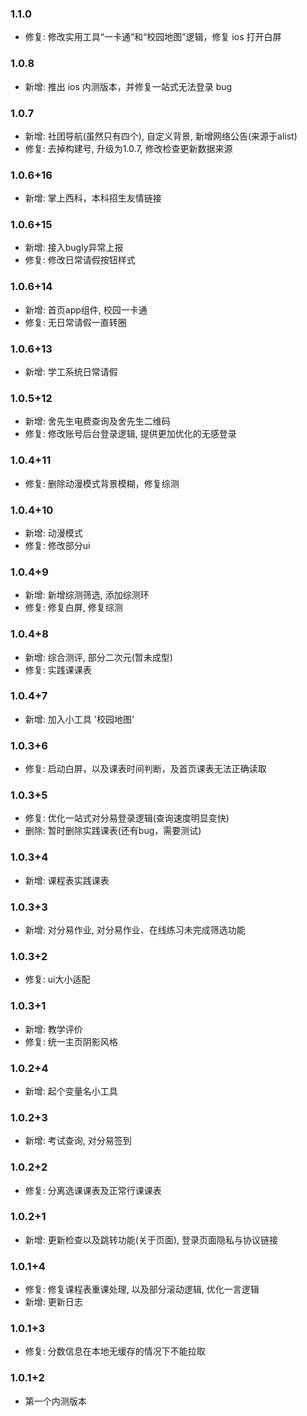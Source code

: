 ### 1.1.0

- 修复: 修改实用工具“一卡通”和“校园地图”逻辑，修复 ios 打开白屏

### 1.0.8

- 新增: 推出 ios 内测版本，并修复一站式无法登录 bug

### 1.0.7

- 新增: 社团导航(虽然只有四个), 自定义背景, 新增网络公告(来源于alist)
- 修复: 去掉构建号, 升级为1.0.7, 修改检查更新数据来源

### 1.0.6+16

- 新增: 掌上西科，本科招生友情链接

### 1.0.6+15

- 新增: 接入bugly异常上报
- 修复: 修改日常请假按钮样式

### 1.0.6+14

- 新增: 首页app组件, 校园一卡通
- 修复: 无日常请假一直转圈

### 1.0.6+13

- 新增: 学工系统日常请假

### 1.0.5+12

- 新增: 舍先生电费查询及舍先生二维码
- 修复: 修改账号后台登录逻辑, 提供更加优化的无感登录

### 1.0.4+11

- 修复: 删除动漫模式背景模糊，修复综测

### 1.0.4+10

- 新增: 动漫模式
- 修复: 修改部分ui

### 1.0.4+9

- 新增: 新增综测筛选, 添加综测环
- 修复: 修复白屏, 修复综测

### 1.0.4+8

- 新增: 综合测评, 部分二次元(暂未成型)
- 修复: 实践课课表

### 1.0.4+7

- 新增: 加入小工具 '校园地图'

### 1.0.3+6

- 修复: 启动白屏，以及课表时间判断，及首页课表无法正确读取

### 1.0.3+5

- 修复: 优化一站式对分易登录逻辑(查询速度明显变快)
- 删除: 暂时删除实践课表(还有bug，需要测试)

### 1.0.3+4

- 新增: 课程表实践课表

### 1.0.3+3

- 新增: 对分易作业, 对分易作业、在线练习未完成筛选功能

### 1.0.3+2

- 修复: ui大小适配

### 1.0.3+1

- 新增: 教学评价
- 修复: 统一主页阴影风格

### 1.0.2+4

- 新增: 起个变量名小工具

### 1.0.2+3

- 新增: 考试查询, 对分易签到

### 1.0.2+2

- 修复: 分离选课课表及正常行课课表

### 1.0.2+1

- 新增: 更新检查以及跳转功能(关于页面), 登录页面隐私与协议链接

### 1.0.1+4

- 修复: 修复课程表重课处理, 以及部分滚动逻辑, 优化一言逻辑
- 新增: 更新日志

### 1.0.1+3

- 修复: 分数信息在本地无缓存的情况下不能拉取

### 1.0.1+2

- 第一个内测版本